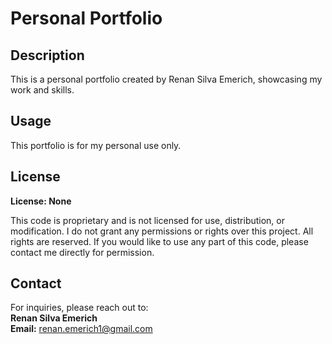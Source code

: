 # Personal Portfolio

## Description
This is a personal portfolio created by Renan Silva Emerich, showcasing my work and skills.

## Usage
This portfolio is for my personal use only. 

## License
**License: None**

This code is proprietary and is not licensed for use, distribution, or modification. I do not grant any permissions or rights over this project. All rights are reserved. If you would like to use any part of this code, please contact me directly for permission.

## Contact
For inquiries, please reach out to:  
**Renan Silva Emerich**  
**Email:** renan.emerich1@gmail.com
